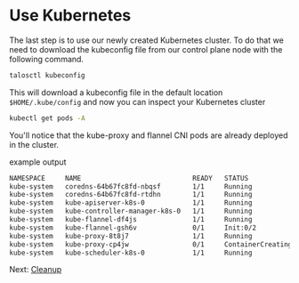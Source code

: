 # Use Kubernetes

The last step is to use our newly created Kubernetes cluster.
To do that we need to download the kubeconfig file from our control plane node with the following command.

```sh
talosctl kubeconfig
```

This will download a kubeconfig file in the default location `$HOME/.kube/config` and now you can inspect your Kubernetes cluster

```sh
kubectl get pods -A
```

You'll notice that the kube-proxy and flannel CNI pods are already deployed in the cluster.

example output

```sh
NAMESPACE     NAME                            READY   STATUS              RESTARTS      AGE
kube-system   coredns-64b67fc8fd-nbqsf        1/1     Running             0             9m31s
kube-system   coredns-64b67fc8fd-rtdhn        1/1     Running             0             9m31s
kube-system   kube-apiserver-k8s-0            1/1     Running             0             7m58s
kube-system   kube-controller-manager-k8s-0   1/1     Running             2 (10m ago)   8m18s
kube-system   kube-flannel-df4js              1/1     Running             0             9m12s
kube-system   kube-flannel-gsh6v              0/1     Init:0/2            0             78s
kube-system   kube-proxy-8t8j7                1/1     Running             0             9m12s
kube-system   kube-proxy-cp4jw                0/1     ContainerCreating   0             78s
kube-system   kube-scheduler-k8s-0            1/1     Running             2 (10m ago)   8m42s

```

Next: [Cleanup](99-cleanup.md)
